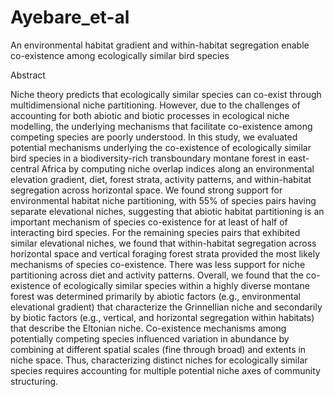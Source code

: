 # Ayebare_et-al
An environmental habitat gradient and within-habitat segregation enable co-existence among ecologically similar bird species


Abstract

Niche theory predicts that ecologically similar species can co-exist through multidimensional niche partitioning. However, due to the challenges of accounting for both abiotic and biotic processes in ecological niche modelling, the underlying mechanisms that facilitate co-existence among competing species are poorly understood. In this study, we evaluated potential mechanisms underlying the co-existence of ecologically similar bird species in a biodiversity-rich transboundary montane forest in east-central Africa by computing niche overlap indices along an environmental elevation gradient, diet, forest strata, activity patterns, and within-habitat segregation across horizontal space. We found strong support for environmental habitat niche partitioning, with 55% of species pairs having separate elevational niches, suggesting that abiotic habitat partitioning is an important mechanism of species co-existence for at least of half of interacting bird species. For the remaining species pairs that exhibited similar elevational niches, we found that within-habitat segregation across horizontal space and vertical foraging forest strata provided the most likely mechanisms of species co-existence. There was less support for niche partitioning across diet and activity patterns. Overall, we found that the co-existence of ecologically similar species within a highly diverse montane forest was determined primarily by abiotic factors (e.g., environmental elevational gradient) that characterize the Grinnellian niche and secondarily by biotic factors (e.g., vertical, and horizontal segregation within habitats) that describe the Eltonian niche. Co-existence mechanisms among potentially competing species influenced variation in abundance by combining at different spatial scales (fine through broad) and extents in niche space. Thus, characterizing distinct niches for ecologically similar species requires accounting for multiple potential niche axes of community structuring.

